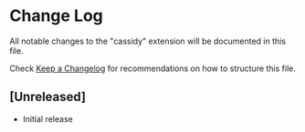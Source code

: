 # Change Log

All notable changes to the "cassidy" extension will be documented in this file.

Check [Keep a Changelog](http://keepachangelog.com/) for recommendations on how to structure this file.

## [Unreleased]

- Initial release
